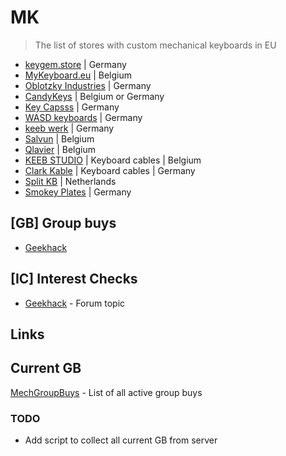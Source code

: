 # MK

> The list of stores with custom mechanical keyboards in EU

* [keygem.store](https://keygem.store) | Germany
* [MyKeyboard.eu](https://mykeyboard.eu) | Belgium
* [Oblotzky Industries](https://oblotzky.industries) | Germany
* [CandyKeys](https://candykeys.com) | Belgium or Germany
* [Key Capsss](https://keycapsss.com) | Germany
* [WASD keyboards](https://www.wasdkeyboards.com/#) | Germany
* [keeb werk](https://keebwerk.com) | Germany
* [Salvun](https://salvun.com) | Belgium
* [Qlavier](https://www.qlavier.com) | Belgium
* [KEEB STUDIO](https://keeb.studio) | Keyboard cables | Belgium
* [Clark Kable](https://clarkkable.com) | Keyboard cables | Germany
* [Split KB](https://splitkb.com) | Netherlands
* [Smokey Plates](https://smokeyplates.eu) | Germany

## [GB] Group buys

* [Geekhack](https://geekhack.org/index.php?board=70.0)

## [IC] Interest Checks

* [Geekhack](https://geekhack.org/index.php?board=132.0) - Forum topic

## Links

## Current GB

[MechGroupBuys](https://www.mechgroupbuys.com/) - List of all active group buys

### TODO

* Add script to collect all current GB from server
